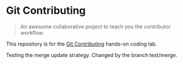 # Git Contributing

> An awesome collaborative project to teach you the contributor workflow.

This repository is for the [Git Contributing](https://knowthecode.io/labs/git-contributing) hands-on coding lab.

Testing the merge update strategy. Changed by the branch test/merge.
